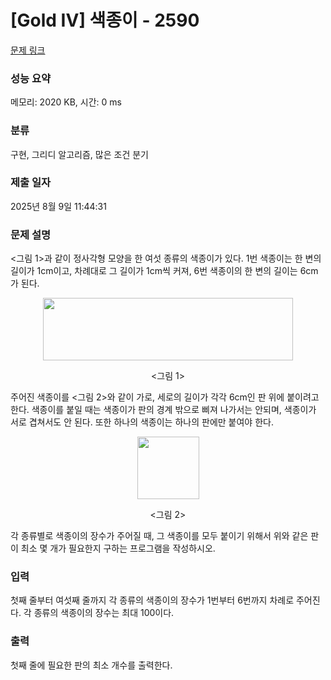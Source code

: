 # [Gold IV] 색종이 - 2590 

[문제 링크](https://www.acmicpc.net/problem/2590) 

### 성능 요약

메모리: 2020 KB, 시간: 0 ms

### 분류

구현, 그리디 알고리즘, 많은 조건 분기

### 제출 일자

2025년 8월 9일 11:44:31

### 문제 설명

<p><그림 1>과 같이 정사각형 모양을 한 여섯 종류의 색종이가 있다. 1번 색종이는 한 변의 길이가 1cm이고, 차례대로 그 길이가 1cm씩 커져, 6번 색종이의 한 변의 길이는 6cm가 된다.</p>

<p style="text-align: center;"><img alt="" src="https://upload.acmicpc.net/e5370e10-310a-482f-ae4c-eb5f6deb8125/-/preview/" style="width: 400px; height: 100px;"></p>

<p style="text-align: center;"><그림 1></p>

<p>주어진 색종이를 <그림 2>와 같이 가로, 세로의 길이가 각각 6cm인 판 위에 붙이려고 한다. 색종이를 붙일 때는 색종이가 판의 경계 밖으로 삐져 나가서는 안되며, 색종이가 서로 겹쳐서도 안 된다. 또한 하나의 색종이는 하나의 판에만 붙여야 한다.</p>

<p style="text-align: center;"><img alt="" src="https://upload.acmicpc.net/af383a8a-57d5-47e5-884f-b6f94eb233eb/-/preview/" style="width: 99px; height: 100px;"></p>

<p style="text-align: center;"><그림 2></p>

<p>각 종류별로 색종이의 장수가 주어질 때, 그 색종이를 모두 붙이기 위해서 위와 같은 판이 최소 몇 개가 필요한지 구하는 프로그램을 작성하시오.</p>

### 입력 

 <p>첫째 줄부터 여섯째 줄까지 각 종류의 색종이의 장수가 1번부터 6번까지 차례로 주어진다. 각 종류의 색종이의 장수는 최대 100이다.</p>

### 출력 

 <p>첫째 줄에 필요한 판의 최소 개수를 출력한다.</p>

